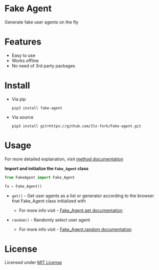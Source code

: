 # Fake Agent
Generate fake user agents on the fly


# Features
- Easy to use
- Works offline
- No need of 3rd party packages


# Install

- Via pip
    ```
    pip3 install fake-agent
    ```
- Via source
    ```
    pip3 install git+https://github.com/Itz-fork/Fake-agent.git
    ```


# Usage
For more detailed explanation, visit [method documentation](https://me.itz-fork.xyz/Fake-agent/#/methods/README)


**Import and initialize the `Fake_Agent` class**

```python
from FakeAgent import Fake_Agent

fa = Fake_Agent()
```

- `get()` - Get user agents as a list or generator according to the browser that Fake_Agent class initialized with
    - For more info visit - [Fake_Agent.get documentation](https://me.itz-fork.xyz/Fake-agent/#/methods/get)

- `random()` - Randomly select user agent
    - For more info visit - [Fake_Agent.random documentation](https://me.itz-fork.xyz/Fake-agent/#/methods/random)


# License
Licensed under [MIT License](LICENSE)